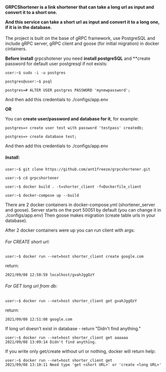 <h4>GRPCShortener is a link shortener that can take a long url as input and convert it to a short one.
 
And this service can take a short url as input and convert it to a long one, if it is in the database.</h4>

The project is built on the base of gRPC framework, use PostgreSQL and include gRPC server, gRPC client and goose (for initial migration) in docker cintainers.

**Before install** grpcshotener you need **install postgreSQL** and **create password for default user postgresql if not exists:

```linux
user:~$ sudo -i -u postgres

postgres@user:~$ psql

postgres=# ALTER USER postgres PASSWORD 'mynewpassword';
```

And then add this credentials to ./configs/app.env

**OR**

You can **create user/password and database for it**, for example:

```postgresql
postgres=> create user test with password 'testpass' createdb;

postgres=> create database test;
```

And then add this credentials to ./configs/app.env

<h5>Install:</h5>

```linux
user:~$ git clone https://github.com/ant1freeze/grpcshortener.git

user:~$ cd grpcshortener

user:~$ docker build . -t=shorter_client -f=Dockerfile_client

user:~$ docker-compose up --build
```

There are 2 docker containers in docker-compose.yml (shortener_server and goose).
Server starts on the port 50051 by default (you can change it in ./configs/app.env)
Then goose makes migration (create table urls in your database).

After 2 docker containers were up you can run client with args:

<h6>For CREATE short url:</h6>

 ```linux
user:~$ docker run --net=host shorter_client create google.com
 ```
 
 return:
 
 ```linux
 2021/09/08 12:50:59 localhost/gvahJggOzY
 ```
 
 <h6>For GET long url from db:</h6>
 
   ```linux
 user:~$ docker run --net=host shorter_client get gvahJggOzY
  ```
  
  return:
  
  ```linux
  2021/09/08 12:51:08 google.com
  ```
  
  If long url doesn't exist in database - return "Didn't find anything."
  
  ```linux
  user:~$ docker run --net=host shorter_client get aaaaaa
  2021/09/08 13:09:14 Didn't find anything.
  ```
  
  If you write only get/create without url or nothing, docker will return help:
   
  ```linux
  user:~$ docker run --net=host shorter_client get
  2021/09/08 13:10:11 Need type 'get <short URL>' or 'create <long URL>'
  ```
